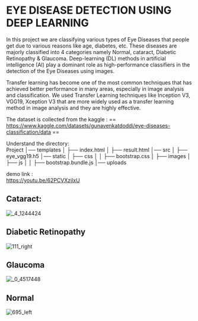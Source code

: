 # EYE DISEASE DETECTION USING DEEP LEARNING

In this project we are classifying various types of Eye Diseases that people get due to various reasons like age, diabetes, etc. These diseases are majorly classified into 4 categories namely Normal, cataract, Diabetic Retinopathy & Glaucoma. Deep-learning (DL) methods in artificial intelligence (AI) play a dominant role as high-performance classifiers in the detection of the Eye Diseases using images. 

Transfer learning has become one of the most common techniques that has achieved better performance in many areas, especially in image analysis and classification. We used Transfer Learning techniques like Inception V3, VGG19, Xception V3 that are more widely used as a transfer learning method in image analysis and they are highly effective.

The dataset is collected from the kaggle :
== https://www.kaggle.com/datasets/gunavenkatdoddi/eye-diseases-classification/data ==


Understand the directory: \
Project │── templates │ ├── index.html │ ├── result.html │── src │ ├── eye_vgg19.h5 │── static │ ├── css │ │ ├── bootstrap.css │ ├── images │ ├── js │ │ ├── bootstrap.bundle.js │── uploads
                      

demo link : \
https://youtu.be/62PCVXzjlxU



## Cataract: 
![_4_1244424](https://github.com/user-attachments/assets/d499886c-2887-4cb1-8b12-27d90dc91b62)

## Diabetic Retinopathy
![111_right](https://github.com/user-attachments/assets/c207cfd0-428c-412b-a915-74894af248f4)

## Glaucoma
![_0_4517448](https://github.com/user-attachments/assets/623947d8-5de9-498e-97c7-a1378efd2419)

## Normal
![695_left](https://github.com/user-attachments/assets/f6412d4a-5a2c-478a-9bad-4fcdd16aa94e)

